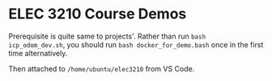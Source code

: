 # ELEC 3210 Course Demos

Prerequisite is quite same to projects'. Rather than run `bash icp_odom_dev.sh`, you should run `bash docker_for_demo.bash` once in the first time alternatively.

Then attached to `/home/ubuntu/elec3210` from VS Code.